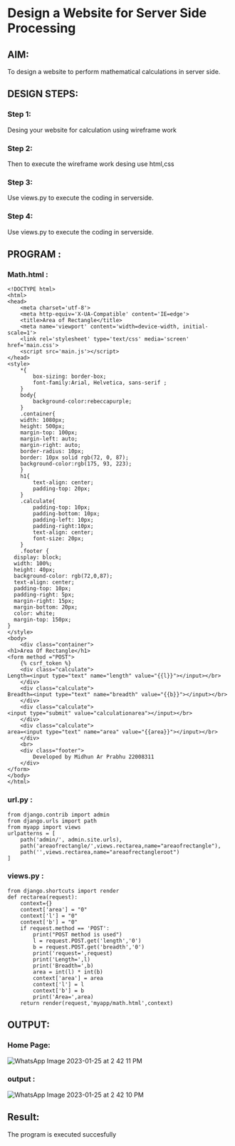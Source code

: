 # Design a Website for Server Side Processing

## AIM:
To design a website to perform mathematical calculations in server side.

## DESIGN STEPS:

### Step 1:

Desing your website for calculation using wireframe work

### Step 2:

Then to execute the wireframe work desing use html,css

### Step 3:

Use views.py to execute the coding in serverside.



### Step 4:

Use views.py to execute the coding in serverside.

## PROGRAM :

###  Math.html :
```
<!DOCTYPE html>
<html>
<head>
    <meta charset='utf-8'>
    <meta http-equiv='X-UA-Compatible' content='IE=edge'>
    <title>Area of Rectangle</title>
    <meta name='viewport' content='width=device-width, initial-scale=1'>
    <link rel='stylesheet' type='text/css' media='screen' href='main.css'>
    <script src='main.js'></script>
</head>
<style>
    *{
        box-sizing: border-box;
        font-family:Arial, Helvetica, sans-serif ;
    }
    body{
        background-color:rebeccapurple;
    }
    .container{
    width: 1080px;
    height: 500px;
    margin-top: 100px;
    margin-left: auto;
    margin-right: auto;
    border-radius: 10px;
    border: 10px solid rgb(72, 0, 87);
    background-color:rgb(175, 93, 223);
    }
    h1{
        text-align: center;
        padding-top: 20px;
    }
    .calculate{
        padding-top: 10px;
        padding-bottom: 10px;
        padding-left: 10px;
        padding-right:10px;
        text-align: center;
        font-size: 20px;
    }
    .footer {
  display: block;
  width: 100%;
  height: 40px;
  background-color: rgb(72,0,87);
  text-align: center;
  padding-top: 10px;
  padding-right: 5px;
  margin-right: 15px;
  margin-bottom: 20px;
  color: white;
  margin-top: 150px;
}
</style>
<body>
    <div class="container">
<h1>Area Of Rectangle</h1>   
<form method ="POST">
    {% csrf_token %}
    <div class="calculate"> 
Length=<input type="text" name="length" value="{{l}}"></input></br>
    </div>
    <div class="calculate"> 
Breadth=<input type="text" name="breadth" value="{{b}}"></input></br>
    </div>
    <div class="calculate"> 
<input type="submit" value="calculationarea"></input></br>
    </div>
    <div class="calculate"> 
area=<input type="text" name="area" value="{{area}}"></input></br>
    </div>
    <br>
    <div class="footer">
        Developed by Midhun Ar Prabhu 22008311
    </div>
</form>
</body>
</html>
```

### url.py :
```
from django.contrib import admin
from django.urls import path
from myapp import views
urlpatterns = [
    path('admin/', admin.site.urls),
    path('areaofrectangle/',views.rectarea,name="areaofrectangle"),
    path('',views.rectarea,name="areaofrectangleroot")
]
```

### views.py :
```
from django.shortcuts import render
def rectarea(request):
    context={}
    context['area'] = "0"
    context['l'] = "0"
    context['b'] = "0"
    if request.method == 'POST':
        print("POST method is used")
        l = request.POST.get('length','0')
        b = request.POST.get('breadth','0')
        print('request=',request)
        print('Length=',l)
        print('Breadth=',b)
        area = int(l) * int(b)
        context['area'] = area
        context['l'] = l
        context['b'] = b
        print('Area=',area)
    return render(request,'myapp/math.html',context)
```
## OUTPUT:

### Home Page:

![WhatsApp Image 2023-01-25 at 2 42 11 PM](https://user-images.githubusercontent.com/119393818/214523869-6ccb282d-cca4-42d4-90a7-002f86157b12.jpeg)

### output :

![WhatsApp Image 2023-01-25 at 2 42 10 PM](https://user-images.githubusercontent.com/119393818/214523815-9561e0d6-734d-4434-999c-0020157c08f4.jpeg)


## Result:

The program is executed succesfully



